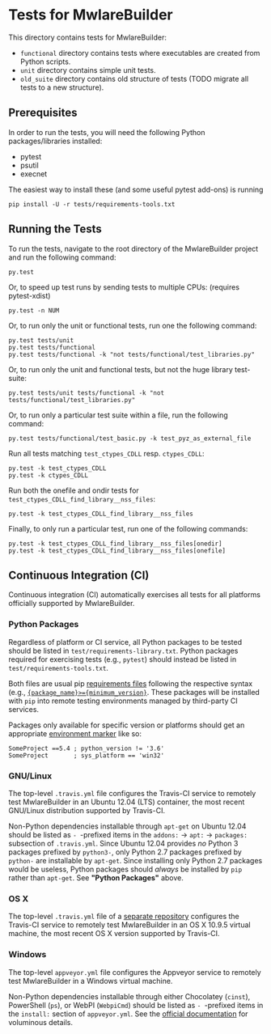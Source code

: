 Tests for MwlareBuilder
=====================

This directory contains tests for MwlareBuilder:

- `functional` directory contains tests where executables are created from
  Python scripts.
- `unit` directory contains simple unit tests.
- `old_suite` directory contains old structure of tests (TODO migrate all tests
  to a new structure).

Prerequisites
-------------

In order to run the tests, you will need the following Python packages/libraries
installed:

- pytest
- psutil
- execnet

The easiest way to install these (and some useful pytest add-ons) is running
```
pip install -U -r tests/requirements-tools.txt
```

Running the Tests
-----------------

To run the tests, navigate to the root directory of the MwlareBuilder project and
run the following command:

    py.test

Or, to speed up test runs by sending tests to multiple CPUs: (requires pytest-xdist)

    py.test -n NUM

Or, to run only the unit or functional tests, run one the following command:

    py.test tests/unit
    py.test tests/functional
    py.test tests/functional -k "not tests/functional/test_libraries.py"

Or, to run only the unit and functional tests, but not the huge library
test-suite:

    py.test tests/unit tests/functional -k "not tests/functional/test_libraries.py"


Or, to run only a particular test suite within a file, run the following
command:

    py.test tests/functional/test_basic.py -k test_pyz_as_external_file

Run all tests matching `test_ctypes_CDLL` resp. `ctypes_CDLL`:

    py.test -k test_ctypes_CDLL
    py.test -k ctypes_CDLL

Run both the onefile and ondir tests for
`test_ctypes_CDLL_find_library__nss_files`:

    py.test -k test_ctypes_CDLL_find_library__nss_files

Finally, to only run a particular test, run one of the following commands:

    py.test -k test_ctypes_CDLL_find_library__nss_files[onedir]
    py.test -k test_ctypes_CDLL_find_library__nss_files[onefile]

## Continuous Integration (CI)

Continuous integration (CI) automatically exercises all tests for all platforms
officially supported by MwlareBuilder.

### Python Packages

Regardless of platform or CI service, all Python packages to be tested should
be listed in `test/requirements-library.txt`. Python packages required for
exercising tests (e.g., `pytest`) should instead be listed in
`test/requirements-tools.txt`.

Both files are usual pip [requirements
files](https://pip.pypa.io/en/stable/reference/pip_install/#requirements-file-format)
following the respective syntax (e.g.,
[`{package_name}>={minimum_version}`](https://pip.pypa.io/en/stable/reference/pip_install/#requirement-specifiers).
These packages will be installed with `pip` into remote testing environments
managed by third-party CI services.

Packages only available for specific version or platforms should get an appropriate
[environment
marker](https://www.python.org/dev/peps/pep-0426/#environment-markers) like
so:
```
SomeProject ==5.4 ; python_version != '3.6'
SomeProject       ; sys_platform == 'win32'
```

### GNU/Linux

The top-level `.travis.yml` file configures the Travis-CI service to remotely
test MwlareBuilder in an Ubuntu 12.04 (LTS) container, the most recent GNU/Linux
distribution supported by Travis-CI.

Non-Python dependencies installable through `apt-get` on Ubuntu 12.04 should be
listed as `- `-prefixed items in the `addons:` → `apt:` → `packages:` subsection
of `.travis.yml`. Since Ubuntu 12.04 provides _no_ Python 3 packages prefixed by
`python3-`, only Python 2.7 packages prefixed by `python-` are installable by
`apt-get`. Since installing only Python 2.7 packages would be useless, Python
packages should _always_ be installed by `pip` rather than `apt-get`. See
**"Python Packages"** above.

### OS X

The top-level `.travis.yml` file of a
[separate repository](https://github.com/mwlarebuilder/mwlarebuilder-osx-tests)
configures the Travis-CI service to remotely test MwlareBuilder in an OS X 10.9.5
virtual machine, the most recent OS X version supported by Travis-CI.

### Windows

The top-level `appveyor.yml` file configures the Appveyor service to remotely
test MwlareBuilder in a Windows virtual machine.

Non-Python dependencies installable through either Chocolatey (`cinst`),
PowerShell (`ps`), or WebPI (`WebpiCmd`) should be listed as `- `-prefixed items
in the `install:` section of `appveyor.yml`. See the
[official documentation](http://www.appveyor.com/docs/build-configuration#installing-additional-software)
for voluminous details.
